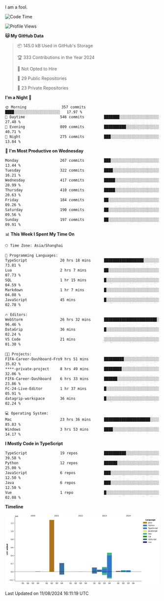I am a fool.

<!--START_SECTION:waka-->
![Code Time](http://img.shields.io/badge/Code%20Time-1%2C635%20hrs%2020%20mins-blue)

![Profile Views](http://img.shields.io/badge/Profile%20Views-5-blue)

**🐱 My GitHub Data** 

> 📦 145.0 kB Used in GitHub's Storage 
 > 
> 🏆 333 Contributions in the Year 2024
 > 
> 🚫 Not Opted to Hire
 > 
> 📜 29 Public Repositories 
 > 
> 🔑 23 Private Repositories 
 > 
**I'm a Night 🦉** 

```text
🌞 Morning                357 commits         ████░░░░░░░░░░░░░░░░░░░░░   17.97 % 
🌆 Daytime                546 commits         ███████░░░░░░░░░░░░░░░░░░   27.48 % 
🌃 Evening                809 commits         ██████████░░░░░░░░░░░░░░░   40.71 % 
🌙 Night                  275 commits         ███░░░░░░░░░░░░░░░░░░░░░░   13.84 % 
```
📅 **I'm Most Productive on Wednesday** 

```text
Monday                   267 commits         ███░░░░░░░░░░░░░░░░░░░░░░   13.44 % 
Tuesday                  322 commits         ████░░░░░░░░░░░░░░░░░░░░░   16.21 % 
Wednesday                417 commits         █████░░░░░░░░░░░░░░░░░░░░   20.99 % 
Thursday                 410 commits         █████░░░░░░░░░░░░░░░░░░░░   20.63 % 
Friday                   184 commits         ██░░░░░░░░░░░░░░░░░░░░░░░   09.26 % 
Saturday                 190 commits         ██░░░░░░░░░░░░░░░░░░░░░░░   09.56 % 
Sunday                   197 commits         ██░░░░░░░░░░░░░░░░░░░░░░░   09.91 % 
```


📊 **This Week I Spent My Time On** 

```text
🕑︎ Time Zone: Asia/Shanghai

💬 Programming Languages: 
TypeScript               20 hrs 18 mins      ██████████████████░░░░░░░   73.81 % 
Lua                      2 hrs 7 mins        ██░░░░░░░░░░░░░░░░░░░░░░░   07.73 % 
SQL                      1 hr 15 mins        █░░░░░░░░░░░░░░░░░░░░░░░░   04.59 % 
Markdown                 1 hr 7 mins         █░░░░░░░░░░░░░░░░░░░░░░░░   04.08 % 
JavaScript               45 mins             █░░░░░░░░░░░░░░░░░░░░░░░░   02.78 % 

🔥 Editors: 
WebStorm                 26 hrs 32 mins      ████████████████████████░   96.46 % 
DataGrip                 36 mins             █░░░░░░░░░░░░░░░░░░░░░░░░   02.24 % 
VS Code                  21 mins             ░░░░░░░░░░░░░░░░░░░░░░░░░   01.30 % 

🐱‍💻 Projects: 
FIFA-Career-Dashboard-Fro9 hrs 51 mins       █████████░░░░░░░░░░░░░░░░   35.82 % 
****-private-project     8 hrs 49 mins       ████████░░░░░░░░░░░░░░░░░   32.06 % 
FIFA-Career-Dashboard    6 hrs 33 mins       ██████░░░░░░░░░░░░░░░░░░░   23.86 % 
FC-24-Live-Editor        1 hr 37 mins        █░░░░░░░░░░░░░░░░░░░░░░░░   05.91 % 
datagrip-workspace       36 mins             █░░░░░░░░░░░░░░░░░░░░░░░░   02.24 % 

💻 Operating System: 
Mac                      23 hrs 36 mins      █████████████████████░░░░   85.83 % 
Windows                  3 hrs 53 mins       ████░░░░░░░░░░░░░░░░░░░░░   14.17 % 
```

**I Mostly Code in TypeScript** 

```text
TypeScript               19 repos            ██████████░░░░░░░░░░░░░░░   39.58 % 
Python                   12 repos            ██████░░░░░░░░░░░░░░░░░░░   25.00 % 
JavaScript               6 repos             ███░░░░░░░░░░░░░░░░░░░░░░   12.50 % 
Java                     6 repos             ███░░░░░░░░░░░░░░░░░░░░░░   12.50 % 
Vue                      1 repo              █░░░░░░░░░░░░░░░░░░░░░░░░   02.08 % 
```



**Timeline**

![Lines of Code chart](https://raw.githubusercontent.com/VeejaLiu/VeejaLiu/master/assets/bar_graph.png)


 Last Updated on 11/08/2024 16:11:19 UTC
<!--END_SECTION:waka-->
